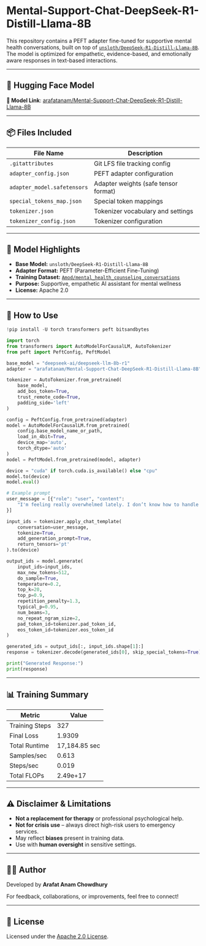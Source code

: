 # Mental-Support-Chat-DeepSeek-R1-Distill-Llama-8B

This repository contains a PEFT adapter fine-tuned for supportive mental health conversations, built on top of [`unsloth/DeepSeek-R1-Distill-Llama-8B`](https://huggingface.co/unsloth/DeepSeek-R1-Distill-Llama-8B). The model is optimized for empathetic, evidence-based, and emotionally aware responses in text-based interactions.

---

## 🤗 Hugging Face Model

**🔗 Model Link**: [arafatanam/Mental-Support-Chat-DeepSeek-R1-Distill-Llama-8B](https://huggingface.co/arafatanam/Mental-Support-Chat-DeepSeek-R1-Distill-Llama-8B)

---

## 📦 Files Included

| File Name                   | Description                          |
| --------------------------- | ------------------------------------ |
| `.gitattributes`            | Git LFS file tracking config         |
| `adapter_config.json`       | PEFT adapter configuration           |
| `adapter_model.safetensors` | Adapter weights (safe tensor format) |
| `special_tokens_map.json`   | Special token mappings               |
| `tokenizer.json`            | Tokenizer vocabulary and settings    |
| `tokenizer_config.json`     | Tokenizer configuration              |

---

## 🧠 Model Highlights

- **Base Model:** `unsloth/DeepSeek-R1-Distill-Llama-8B`
- **Adapter Format:** PEFT (Parameter-Efficient Fine-Tuning)
- **Training Dataset:** [`Amod/mental_health_counseling_conversations`](https://huggingface.co/datasets/Amod/mental_health_counseling_conversations)
- **Purpose:** Supportive, empathetic AI assistant for mental wellness
- **License:** Apache 2.0

---

## 🚀 How to Use

```python
!pip install -U torch transformers peft bitsandbytes

import torch
from transformers import AutoModelForCausalLM, AutoTokenizer
from peft import PeftConfig, PeftModel

base_model = "deepseek-ai/deepseek-llm-8b-r1"
adapter = "arafatanam/Mental-Support-Chat-DeepSeek-R1-Distill-Llama-8B"

tokenizer = AutoTokenizer.from_pretrained(
    base_model,
    add_bos_token=True,
    trust_remote_code=True,
    padding_side='left'
)

config = PeftConfig.from_pretrained(adapter)
model = AutoModelForCausalLM.from_pretrained(
    config.base_model_name_or_path,
    load_in_4bit=True,
    device_map='auto',
    torch_dtype='auto'
)
model = PeftModel.from_pretrained(model, adapter)

device = "cuda" if torch.cuda.is_available() else "cpu"
model.to(device)
model.eval()

# Example prompt
user_message = [{"role": "user", "content":
    "I'm feeling really overwhelmed lately. I don’t know how to handle everything. Can you help me?"
}]

input_ids = tokenizer.apply_chat_template(
    conversation=user_message,
    tokenize=True,
    add_generation_prompt=True,
    return_tensors='pt'
).to(device)

output_ids = model.generate(
    input_ids=input_ids,
    max_new_tokens=512,
    do_sample=True,
    temperature=0.2,
    top_k=20,
    top_p=0.9,
    repetition_penalty=1.3,
    typical_p=0.95,
    num_beams=3,
    no_repeat_ngram_size=2,
    pad_token_id=tokenizer.pad_token_id,
    eos_token_id=tokenizer.eos_token_id
)

generated_ids = output_ids[:, input_ids.shape[1]:]
response = tokenizer.decode(generated_ids[0], skip_special_tokens=True).strip()

print("Generated Response:")
print(response)
```

---

## 📊 Training Summary

| Metric         | Value         |
| -------------- | ------------- |
| Training Steps | 327           |
| Final Loss     | 1.9309        |
| Total Runtime  | 17,184.85 sec |
| Samples/sec    | 0.613         |
| Steps/sec      | 0.019         |
| Total FLOPs    | 2.49e+17      |

---

## ⚠️ Disclaimer & Limitations

- **Not a replacement for therapy** or professional psychological help.
- **Not for crisis use** – always direct high-risk users to emergency services.
- May reflect **biases** present in training data.
- Use with **human oversight** in sensitive settings.

---

## 👨‍💻 Author

Developed by **Arafat Anam Chowdhury**

For feedback, collaborations, or improvements, feel free to connect!

---

## 📄 License

Licensed under the [Apache 2.0 License](https://www.apache.org/licenses/LICENSE-2.0).

```
